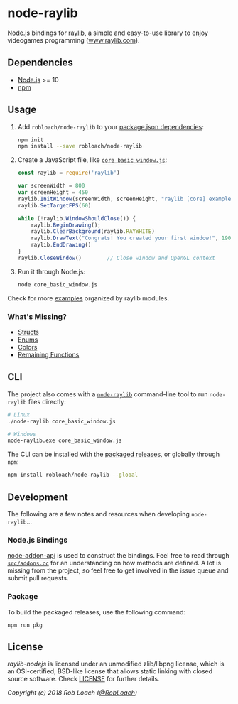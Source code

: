 # node-raylib

[Node.js](https://nodejs.org) bindings for [raylib](https://www.raylib.com/), a simple and easy-to-use library to enjoy videogames programming (www.raylib.com).

## Dependencies

- [Node.js](https://nodejs.org) >= 10
- [npm](https://www.npmjs.com)

## Usage

1. Add `robloach/node-raylib` to your [package.json dependencies](https://docs.npmjs.com/files/package.json#dependencies):
    ``` bash
    npm init
    npm install --save robloach/node-raylib
    ```

2. Create a JavaScript file, like [`core_basic_window.js`](examples/core/core_basic_window.js):
    ``` javascript
    const raylib = require('raylib')

    var screenWidth = 800
    var screenHeight = 450
    raylib.InitWindow(screenWidth, screenHeight, "raylib [core] example - basic window")
    raylib.SetTargetFPS(60)

    while (!raylib.WindowShouldClose()) {
        raylib.BeginDrawing();
        raylib.ClearBackground(raylib.RAYWHITE)
        raylib.DrawText("Congrats! You created your first window!", 190, 200, 20, raylib.LIGHTGRAY)
        raylib.EndDrawing()
    }
    raylib.CloseWindow()        // Close window and OpenGL context
    ```

3. Run it through Node.js:
    ``` bash
    node core_basic_window.js
    ```

Check for more [examples](examples) organized by raylib modules.

### What's Missing?

- [Structs](https://github.com/RobLoach/node-raylib/issues/5)
- [Enums](https://github.com/RobLoach/node-raylib/issues/3)
- [Colors](https://github.com/RobLoach/node-raylib/issues/2)
- [Remaining Functions](https://github.com/RobLoach/node-raylib/issues/1)

## CLI

The project also comes with a [`node-raylib`](https://github.com/RobLoach/node-raylib/blob/master/bin/node-raylib) command-line tool to run `node-raylib` files directly:

``` bash
# Linux
./node-raylib core_basic_window.js

# Windows
node-raylib.exe core_basic_window.js
```

The CLI can be installed with the [packaged releases](https://github.com/RobLoach/node-raylib/releases), or globally through `npm`:

``` bash
npm install robloach/node-raylib --global
```

## Development

The following are a few notes and resources when developing `node-raylib`...

### Node.js Bindings

[node-addon-api](https://github.com/nodejs/node-addon-api) is used to construct the bindings. Feel free to read through [`src/addons.cc`](src/addons.cc) for an understanding on how methods are defined. A lot is missing from the project, so feel free to get involved in the issue queue and submit pull requests.

### Package

To build the packaged releases, use the following command:

```
npm run pkg
```

## License

*raylib-nodejs* is licensed under an unmodified zlib/libpng license, which is an OSI-certified,
BSD-like license that allows static linking with closed source software. Check [LICENSE](LICENSE) for further details.

*Copyright (c) 2018 Rob Loach ([@RobLoach](https://twitter.com/RobLoach))*
